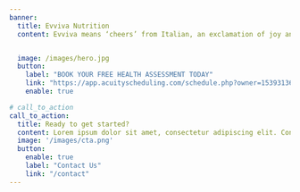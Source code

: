 ```yaml
---
banner:
  title: Evviva Nutrition
  content: Evviva means ‘cheers’ from Italian, an exclamation of joy and exultation to celebrate the infinite potential of nutrition on your life and I would be delighted to empower you to use it to optimise of your health. <br /> <br /> I work with people who struggle with thyroid, autoimmune and stress-related conditions, having gut or skin problems or want to manage their weight in a healthy way. <br /> <br /> Discover how Nutritional Therapy can help you and choose the Health Program that suits you best!  <br /> <br /> Schedule a free Health Assessment with me!  <br /> <br /> Please use the calendar, choose a date and time that suits you best and at the scheduled time I will call you.


  image: /images/hero.jpg
  button:
    label: "BOOK YOUR FREE HEALTH ASSESSMENT TODAY"
    link: "https://app.acuityscheduling.com/schedule.php?owner=15393136"
    enable: true

# call_to_action
call_to_action:
  title: Ready to get started?
  content: Lorem ipsum dolor sit amet, consectetur adipiscing elit. Consequat tristique eget amet, tempus eu at consecttur.
  image: '/images/cta.png'
  button:
    enable: true
    label: "Contact Us"
    link: "/contact"
---
```

